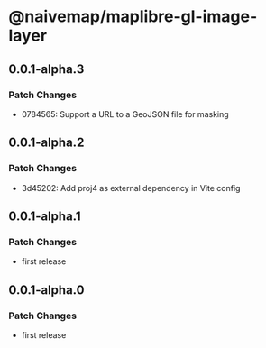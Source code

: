 # @naivemap/maplibre-gl-image-layer

## 0.0.1-alpha.3

### Patch Changes

- 0784565: Support a URL to a GeoJSON file for masking

## 0.0.1-alpha.2

### Patch Changes

- 3d45202: Add proj4 as external dependency in Vite config

## 0.0.1-alpha.1

### Patch Changes

- first release

## 0.0.1-alpha.0

### Patch Changes

- first release
